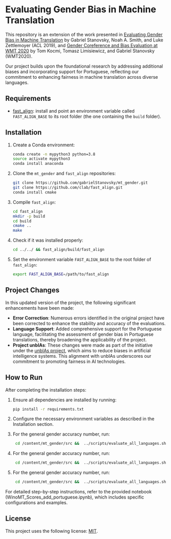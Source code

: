 # Evaluating Gender Bias in Machine Translation

This repository is an extension of the work presented in [Evaluating Gender Bias in Machine Translation](https://arxiv.org/abs/1906.00591) by Gabriel Stanovsky, Noah A. Smith, and Luke Zettlemoyer (ACL 2019), and [Gender Coreference and Bias Evaluation at WMT 2020](https://arxiv.org/pdf/2010.06018.pdf) by Tom Kocmi, Tomasz Limisiewicz, and Gabriel Stanovsky (WMT2020).

Our project builds upon the foundational research by addressing additional biases and incorporating support for Portuguese, reflecting our commitment to enhancing fairness in machine translation across diverse languages.

## Requirements

- [fast_align](https://github.com/clab/fast_align): install and point an environment variable called `FAST_ALIGN_BASE` to its root folder (the one containing the `build` folder).

## Installation

1. Create a Conda environment:

   ```bash
   conda create -n mypython3 python=3.8
   source activate mypython3
   conda install anaconda
   ```

2. Clone the `mt_gender` and `fast_align` repositories:

   ```bash
   git clone https://github.com/gabrielStanovsky/mt_gender.git
   git clone https://github.com/clab/fast_align.git
   conda install cmake
   ```

3. Compile `fast_align`:

   ```bash
   cd fast_align
   mkdir -p build
   cd build
   cmake ..
   make
   ```

4. Check if it was installed properly:

   ```bash
   cd ../../ && fast_align/build/fast_align
   ```

5. Set the environment variable `FAST_ALIGN_BASE` to the root folder of `fast_align`:
   ```bash
   export FAST_ALIGN_BASE=/path/to/fast_align
   ```

## Project Changes

In this updated version of the project, the following significant enhancements have been made:

- **Error Correction**: Numerous errors identified in the original project have been corrected to enhance the stability and accuracy of the evaluations.
- **Language Support**: Added comprehensive support for the Portuguese language, facilitating the assessment of gender bias in Portuguese translations, thereby broadening the applicability of the project.
- **Project unbIAs**: These changes were made as part of the initiative under the [unbIAs project](https://github.com/ramos-ai/unbIAs), which aims to reduce biases in artificial intelligence systems. This alignment with unbIAs underscores our commitment to promoting fairness in AI technologies.

## How to Run

After completing the installation steps:

1. Ensure all dependencies are installed by running:
   ```bash
   pip install -r requirements.txt
   ```
2. Configure the necessary environment variables as described in the Installation section.

3. For the general gender accuracy number, run:

   ```bash
    cd /content/mt_gender/src &&  ../scripts/evaluate_all_languages.sh ../data/aggregates/en.txt ../../winomtout &> ../../winomtout/baseline
   ```

4. For the general gender accuracy number, run:

   ```bash
    cd /content/mt_gender/src &&  ../scripts/evaluate_all_languages.sh ../data/aggregates/en_pro.txt ../../winomtout &> ../../winomtout/pro
   ```

5. For the general gender accuracy number, run:
   ```bash
    cd /content/mt_gender/src &&  ../scripts/evaluate_all_languages.sh ../data/aggregates/en_anti.txt ../../winomtout &> ../../winomtout/anti
   ```

For detailed step-by-step instructions, refer to the provided notebook (WinoMT_Scores_add_portuguese.ipynb), which includes specific configurations and examples.

## License

This project uses the following license: [MIT](https://github.com/ramos-ai/winopt?tab=MIT-1-ov-file).
